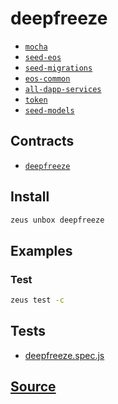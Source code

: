 
deepfreeze
====================









* [`mocha`](mocha.md)
* [`seed-eos`](seed-eos.md)
* [`seed-migrations`](seed-migrations.md)
* [`eos-common`](eos-common.md)
* [`all-dapp-services`](all-dapp-services.md)
* [`token`](token.md)
* [`seed-models`](seed-models.md)



## Contracts
* [`deepfreeze`](https://github.com/liquidapps-io/zeus-sdk/tree/master/boxes/groups/sample/deepfreeze/contracts/eos/deepfreeze)
## Install
```bash
zeus unbox deepfreeze
```
## Examples
### Test
```bash
zeus test -c
```










## Tests 
* [deepfreeze.spec.js](https://github.com/liquidapps-io/zeus-sdk/tree/master/boxes/groups/sample/deepfreeze/test/deepfreeze.spec.js)
## [Source](https://github.com/liquidapps-io/zeus-sdk/tree/master/boxes/groups/sample/deepfreeze)